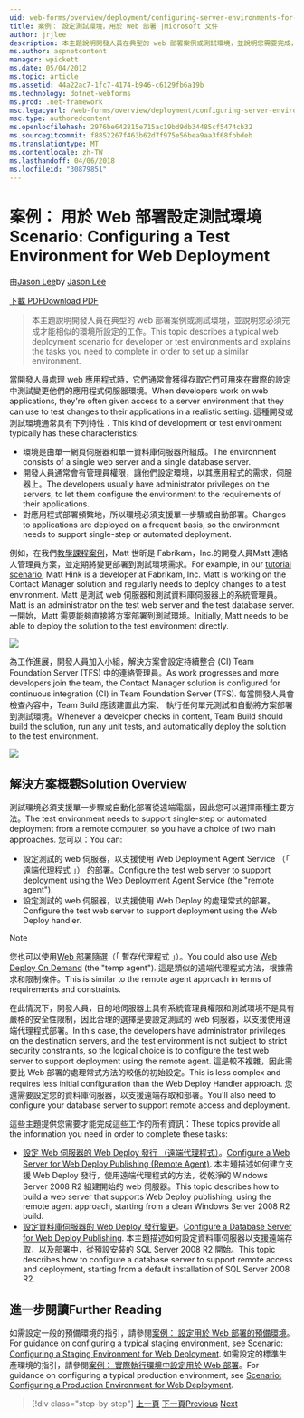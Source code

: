 ```yaml
---
uid: web-forms/overview/deployment/configuring-server-environments-for-web-deployment/scenario-configuring-a-test-environment-for-web-deployment
title: 案例： 設定測試環境，用於 Web 部署 |Microsoft 文件
author: jrjlee
description: 本主題說明開發人員在典型的 web 部署案例或測試環境，並說明您需要完成，才能設定 si 工作...
ms.author: aspnetcontent
manager: wpickett
ms.date: 05/04/2012
ms.topic: article
ms.assetid: 44a22ac7-1fc7-4174-b946-c6129fb6a19b
ms.technology: dotnet-webforms
ms.prod: .net-framework
msc.legacyurl: /web-forms/overview/deployment/configuring-server-environments-for-web-deployment/scenario-configuring-a-test-environment-for-web-deployment
msc.type: authoredcontent
ms.openlocfilehash: 2976be642815e715ac19bd9db34485cf5474cb32
ms.sourcegitcommit: f8852267f463b62d7f975e56bea9aa3f68fbbdeb
ms.translationtype: MT
ms.contentlocale: zh-TW
ms.lasthandoff: 04/06/2018
ms.locfileid: "30879851"
---
```

<a name="scenario-configuring-a-test-environment-for-web-deployment"></a><span data-ttu-id="c5623-103">案例： 用於 Web 部署設定測試環境</span><span class="sxs-lookup"><span data-stu-id="c5623-103">Scenario: Configuring a Test Environment for Web Deployment</span></span>
====================
<span data-ttu-id="c5623-104">由[Jason Lee](https://github.com/jrjlee)</span><span class="sxs-lookup"><span data-stu-id="c5623-104">by [Jason Lee](https://github.com/jrjlee)</span></span>

[<span data-ttu-id="c5623-105">下載 PDF</span><span class="sxs-lookup"><span data-stu-id="c5623-105">Download PDF</span></span>](https://msdnshared.blob.core.windows.net/media/MSDNBlogsFS/prod.evol.blogs.msdn.com/CommunityServer.Blogs.Components.WeblogFiles/00/00/00/63/56/8130.DeployingWebAppsInEnterpriseScenarios.pdf)

> <span data-ttu-id="c5623-106">本主題說明開發人員在典型的 web 部署案例或測試環境，並說明您必須完成才能相似的環境所設定的工作。</span><span class="sxs-lookup"><span data-stu-id="c5623-106">This topic describes a typical web deployment scenario for developer or test environments and explains the tasks you need to complete in order to set up a similar environment.</span></span>


<span data-ttu-id="c5623-107">當開發人員處理 web 應用程式時，它們通常會獲得存取它們可用來在實際的設定中測試變更他們的應用程式伺服器環境。</span><span class="sxs-lookup"><span data-stu-id="c5623-107">When developers work on web applications, they're often given access to a server environment that they can use to test changes to their applications in a realistic setting.</span></span> <span data-ttu-id="c5623-108">這種開發或測試環境通常具有下列特性：</span><span class="sxs-lookup"><span data-stu-id="c5623-108">This kind of development or test environment typically has these characteristics:</span></span>

- <span data-ttu-id="c5623-109">環境是由單一網頁伺服器和單一資料庫伺服器所組成。</span><span class="sxs-lookup"><span data-stu-id="c5623-109">The environment consists of a single web server and a single database server.</span></span>
- <span data-ttu-id="c5623-110">開發人員通常會有管理員權限，讓他們設定環境，以其應用程式的需求，伺服器上。</span><span class="sxs-lookup"><span data-stu-id="c5623-110">The developers usually have administrator privileges on the servers, to let them configure the environment to the requirements of their applications.</span></span>
- <span data-ttu-id="c5623-111">對應用程式部署頻繁地，所以環境必須支援單一步驟或自動部署。</span><span class="sxs-lookup"><span data-stu-id="c5623-111">Changes to applications are deployed on a frequent basis, so the environment needs to support single-step or automated deployment.</span></span>

<span data-ttu-id="c5623-112">例如，在我們[教學課程案例](../deploying-web-applications-in-enterprise-scenarios/enterprise-web-deployment-scenario-overview.md)，Matt 世昕是 Fabrikam，Inc.的開發人員Matt 連絡人管理員方案，並定期將變更部署到測試環境需求。</span><span class="sxs-lookup"><span data-stu-id="c5623-112">For example, in our [tutorial scenario](../deploying-web-applications-in-enterprise-scenarios/enterprise-web-deployment-scenario-overview.md), Matt Hink is a developer at Fabrikam, Inc. Matt is working on the Contact Manager solution and regularly needs to deploy changes to a test environment.</span></span> <span data-ttu-id="c5623-113">Matt 是測試 web 伺服器和測試資料庫伺服器上的系統管理員。</span><span class="sxs-lookup"><span data-stu-id="c5623-113">Matt is an administrator on the test web server and the test database server.</span></span> <span data-ttu-id="c5623-114">一開始，Matt 需要能夠直接將方案部署到測試環境。</span><span class="sxs-lookup"><span data-stu-id="c5623-114">Initially, Matt needs to be able to deploy the solution to the test environment directly.</span></span>

![](scenario-configuring-a-test-environment-for-web-deployment/_static/image1.png)

<span data-ttu-id="c5623-115">為工作進展，開發人員加入小組，解決方案會設定持續整合 (CI) Team Foundation Server (TFS) 中的連絡管理員。</span><span class="sxs-lookup"><span data-stu-id="c5623-115">As work progresses and more developers join the team, the Contact Manager solution is configured for continuous integration (CI) in Team Foundation Server (TFS).</span></span> <span data-ttu-id="c5623-116">每當開發人員會檢查內容中，Team Build 應該建置此方案、 執行任何單元測試和自動將方案部署到測試環境。</span><span class="sxs-lookup"><span data-stu-id="c5623-116">Whenever a developer checks in content, Team Build should build the solution, run any unit tests, and automatically deploy the solution to the test environment.</span></span>

![](scenario-configuring-a-test-environment-for-web-deployment/_static/image2.png)

## <a name="solution-overview"></a><span data-ttu-id="c5623-117">解決方案概觀</span><span class="sxs-lookup"><span data-stu-id="c5623-117">Solution Overview</span></span>

<span data-ttu-id="c5623-118">測試環境必須支援單一步驟或自動化部署從遠端電腦，因此您可以選擇兩種主要方法。</span><span class="sxs-lookup"><span data-stu-id="c5623-118">The test environment needs to support single-step or automated deployment from a remote computer, so you have a choice of two main approaches.</span></span> <span data-ttu-id="c5623-119">您可以：</span><span class="sxs-lookup"><span data-stu-id="c5623-119">You can:</span></span>

- <span data-ttu-id="c5623-120">設定測試的 web 伺服器，以支援使用 Web Deployment Agent Service （「 遠端代理程式 」） 的部署。</span><span class="sxs-lookup"><span data-stu-id="c5623-120">Configure the test web server to support deployment using the Web Deployment Agent Service (the "remote agent").</span></span>
- <span data-ttu-id="c5623-121">設定測試的 web 伺服器，以支援使用 Web Deploy 的處理常式的部署。</span><span class="sxs-lookup"><span data-stu-id="c5623-121">Configure the test web server to support deployment using the Web Deploy handler.</span></span>

> [!NOTE]
> <span data-ttu-id="c5623-122">您也可以使用[Web 部署隨選](https://technet.microsoft.com/library/ee517345(WS.10).aspx)（「 暫存代理程式 」）。</span><span class="sxs-lookup"><span data-stu-id="c5623-122">You could also use [Web Deploy On Demand](https://technet.microsoft.com/library/ee517345(WS.10).aspx) (the "temp agent").</span></span> <span data-ttu-id="c5623-123">這是類似的遠端代理程式方法，根據需求和限制條件。</span><span class="sxs-lookup"><span data-stu-id="c5623-123">This is similar to the remote agent approach in terms of requirements and constraints.</span></span>


<span data-ttu-id="c5623-124">在此情況下，開發人員，目的地伺服器上具有系統管理員權限和測試環境不是具有嚴格的安全性限制，因此合理的選擇是要設定測試的 web 伺服器，以支援使用遠端代理程式部署。</span><span class="sxs-lookup"><span data-stu-id="c5623-124">In this case, the developers have administrator privileges on the destination servers, and the test environment is not subject to strict security constraints, so the logical choice is to configure the test web server to support deployment using the remote agent.</span></span> <span data-ttu-id="c5623-125">這是較不複雜，因此需要比 Web 部署的處理常式方法的較低的初始設定。</span><span class="sxs-lookup"><span data-stu-id="c5623-125">This is less complex and requires less initial configuration than the Web Deploy Handler approach.</span></span> <span data-ttu-id="c5623-126">您還需要設定您的資料庫伺服器，以支援遠端存取和部署。</span><span class="sxs-lookup"><span data-stu-id="c5623-126">You'll also need to configure your database server to support remote access and deployment.</span></span>

<span data-ttu-id="c5623-127">這些主題提供您需要才能完成這些工作的所有資訊：</span><span class="sxs-lookup"><span data-stu-id="c5623-127">These topics provide all the information you need in order to complete these tasks:</span></span>

- <span data-ttu-id="c5623-128">[設定 Web 伺服器的 Web Deploy 發行 （遠端代理程式）](configuring-a-web-server-for-web-deploy-publishing-remote-agent.md)。</span><span class="sxs-lookup"><span data-stu-id="c5623-128">[Configure a Web Server for Web Deploy Publishing (Remote Agent)](configuring-a-web-server-for-web-deploy-publishing-remote-agent.md).</span></span> <span data-ttu-id="c5623-129">本主題描述如何建立支援 Web Deploy 發行，使用遠端代理程式的方法，從乾淨的 Windows Server 2008 R2 組建開始的 web 伺服器。</span><span class="sxs-lookup"><span data-stu-id="c5623-129">This topic describes how to build a web server that supports Web Deploy publishing, using the remote agent approach, starting from a clean Windows Server 2008 R2 build.</span></span>
- <span data-ttu-id="c5623-130">[設定資料庫伺服器的 Web Deploy 發行變更](configuring-a-database-server-for-web-deploy-publishing.md)。</span><span class="sxs-lookup"><span data-stu-id="c5623-130">[Configure a Database Server for Web Deploy Publishing](configuring-a-database-server-for-web-deploy-publishing.md).</span></span> <span data-ttu-id="c5623-131">本主題描述如何設定資料庫伺服器以支援遠端存取，以及部署中，從預設安裝的 SQL Server 2008 R2 開始。</span><span class="sxs-lookup"><span data-stu-id="c5623-131">This topic describes how to configure a database server to support remote access and deployment, starting from a default installation of SQL Server 2008 R2.</span></span>

## <a name="further-reading"></a><span data-ttu-id="c5623-132">進一步閱讀</span><span class="sxs-lookup"><span data-stu-id="c5623-132">Further Reading</span></span>

<span data-ttu-id="c5623-133">如需設定一般的預備環境的指引，請參閱[案例： 設定用於 Web 部署的預備環境](scenario-configuring-a-staging-environment-for-web-deployment.md)。</span><span class="sxs-lookup"><span data-stu-id="c5623-133">For guidance on configuring a typical staging environment, see [Scenario: Configuring a Staging Environment for Web Deployment](scenario-configuring-a-staging-environment-for-web-deployment.md).</span></span> <span data-ttu-id="c5623-134">如需設定的標準生產環境的指引，請參閱[案例： 實際執行環境中設定用於 Web 部署](scenario-configuring-a-production-environment-for-web-deployment.md)。</span><span class="sxs-lookup"><span data-stu-id="c5623-134">For guidance on configuring a typical production environment, see [Scenario: Configuring a Production Environment for Web Deployment](scenario-configuring-a-production-environment-for-web-deployment.md).</span></span>

> [!div class="step-by-step"]
> <span data-ttu-id="c5623-135">[上一頁](choosing-the-right-approach-to-web-deployment.md)
> [下一頁](scenario-configuring-a-staging-environment-for-web-deployment.md)</span><span class="sxs-lookup"><span data-stu-id="c5623-135">[Previous](choosing-the-right-approach-to-web-deployment.md)
[Next](scenario-configuring-a-staging-environment-for-web-deployment.md)</span></span>
